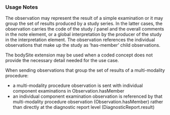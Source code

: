 ### Usage Notes
The observation may represent the result of a simple examination or it may group the set of results produced by a study series. In the latter cases, the observation carries the code of the study / panel and the overall comments in the note element, or a global interpretation by the producer of the study in the interpretation element. The observation references the individual observations that make up the study as ‘has-member’ child observations.

The bodySite extension may be used when a coded concept does not provide the necessary detail needed for the use case.

When sending observations that group the set of results of a multi-modality procedure:
* a multi-modality procedure observation is sent with individual component examinations in Observation.hasMember
* an individual component examination observation is referenced by that multi-modality procedure observation (Observation.hasMember) rather than directly at the diagnostic report level (DiagnosticReport.result)

